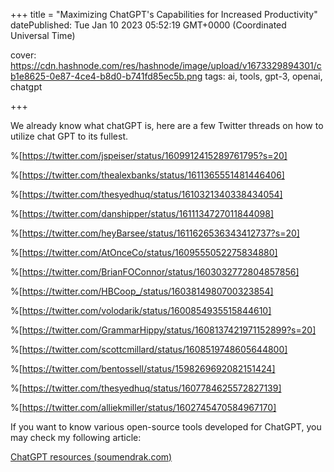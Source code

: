 +++
title = "Maximizing ChatGPT's Capabilities for Increased Productivity"
datePublished: Tue Jan 10 2023 05:52:19 GMT+0000 (Coordinated Universal Time)


cover: https://cdn.hashnode.com/res/hashnode/image/upload/v1673329894301/cb1e8625-0e87-4ce4-b8d0-b741fd85ec5b.png
tags: ai, tools, gpt-3, openai, chatgpt

+++

We already know what chatGPT is, here are a few Twitter threads on how to utilize chat GPT to its fullest.

%[https://twitter.com/jspeiser/status/1609912415289761795?s=20]

%[https://twitter.com/thealexbanks/status/1611365551481446406]

%[https://twitter.com/thesyedhuq/status/1610321340338434054]

%[https://twitter.com/danshipper/status/1611134727011844098]

%[https://twitter.com/heyBarsee/status/1611626536343412737?s=20]

%[https://twitter.com/AtOnceCo/status/1609555052275834880]

%[https://twitter.com/BrianFOConnor/status/1603032772804857856]

%[https://twitter.com/HBCoop_/status/1603814980700323854]

%[https://twitter.com/volodarik/status/1600854935515844610]

%[https://twitter.com/GrammarHippy/status/1608137421971152899?s=20]

%[https://twitter.com/scottcmillard/status/1608519748605644800]

%[https://twitter.com/bentossell/status/1598269692082151424]

%[https://twitter.com/thesyedhuq/status/1607784625572827139]

%[https://twitter.com/alliekmiller/status/1602745470584967170]

If you want to know various open-source tools developed for ChatGPT, you may check my following article:

[ChatGPT resources (](https://blog.soumendrak.com/chatgpt-resources)[soumendrak.com](http://soumendrak.com)[)](https://blog.soumendrak.com/chatgpt-resources)
